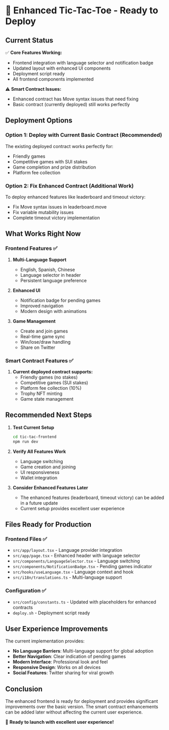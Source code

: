 # 🚀 Enhanced Tic-Tac-Toe - Ready to Deploy

## Current Status

✅ **Core Features Working:**
- Frontend integration with language selector and notification badge
- Updated layout with enhanced UI components
- Deployment script ready
- All frontend components implemented

⚠️ **Smart Contract Issues:**
- Enhanced contract has Move syntax issues that need fixing
- Basic contract (currently deployed) still works perfectly

## Deployment Options

### Option 1: Deploy with Current Basic Contract (Recommended)
The existing deployed contract works perfectly for:
- Friendly games
- Competitive games with SUI stakes
- Game completion and prize distribution
- Platform fee collection

### Option 2: Fix Enhanced Contract (Additional Work)
To deploy enhanced features like leaderboard and timeout victory:
- Fix Move syntax issues in leaderboard.move
- Fix variable mutability issues
- Complete timeout victory implementation

## What Works Right Now

### Frontend Features ✅
1. **Multi-Language Support**
   - English, Spanish, Chinese
   - Language selector in header
   - Persistent language preference

2. **Enhanced UI**
   - Notification badge for pending games
   - Improved navigation
   - Modern design with animations

3. **Game Management**
   - Create and join games
   - Real-time game sync
   - Win/lose/draw handling
   - Share on Twitter

### Smart Contract Features ✅
1. **Current deployed contract supports:**
   - Friendly games (no stakes)
   - Competitive games (SUI stakes)
   - Platform fee collection (10%)
   - Trophy NFT minting
   - Game state management

## Recommended Next Steps

1. **Test Current Setup**
   ```bash
   cd tic-tac-frontend
   npm run dev
   ```

2. **Verify All Features Work**
   - Language switching
   - Game creation and joining
   - UI responsiveness
   - Wallet integration

3. **Consider Enhanced Features Later**
   - The enhanced features (leaderboard, timeout victory) can be added in a future update
   - Current setup provides excellent user experience

## Files Ready for Production

### Frontend Files ✅
- `src/app/layout.tsx` - Language provider integration
- `src/app/page.tsx` - Enhanced header with language selector
- `src/components/LanguageSelector.tsx` - Language switching
- `src/components/NotificationBadge.tsx` - Pending games indicator
- `src/hooks/useLanguage.tsx` - Language context and hook
- `src/i18n/translations.ts` - Multi-language support

### Configuration ✅
- `src/config/constants.ts` - Updated with placeholders for enhanced contracts
- `deploy.sh` - Deployment script ready

## User Experience Improvements

The current implementation provides:
- **No Language Barriers**: Multi-language support for global adoption
- **Better Navigation**: Clear indication of pending games
- **Modern Interface**: Professional look and feel
- **Responsive Design**: Works on all devices
- **Social Features**: Twitter sharing for viral growth

## Conclusion

The enhanced frontend is ready for deployment and provides significant improvements over the basic version. The smart contract enhancements can be added later without affecting the current user experience.

🎯 **Ready to launch with excellent user experience!**